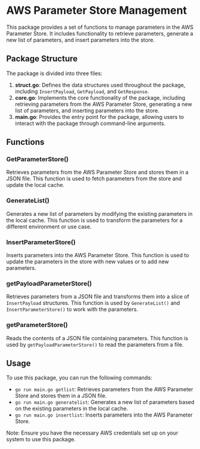 # AWS Parameter Store Management

This package provides a set of functions to manage parameters in the AWS Parameter Store. It includes functionality to retrieve parameters, generate a new list of parameters, and insert parameters into the store.

## Package Structure

The package is divided into three files:

1. **struct.go**: Defines the data structures used throughout the package, including `InsertPayload`, `GetPayload`, and `GetResponse`.
2. **core.go**: Implements the core functionality of the package, including retrieving parameters from the AWS Parameter Store, generating a new list of parameters, and inserting parameters into the store.
3. **main.go**: Provides the entry point for the package, allowing users to interact with the package through command-line arguments.

## Functions

### GetParameterStore()

Retrieves parameters from the AWS Parameter Store and stores them in a JSON file. This function is used to fetch parameters from the store and update the local cache.

### GenerateList()

Generates a new list of parameters by modifying the existing parameters in the local cache. This function is used to transform the parameters for a different environment or use case.

### InsertParameterStore()

Inserts parameters into the AWS Parameter Store. This function is used to update the parameters in the store with new values or to add new parameters.

### getPayloadParameterStore()

Retrieves parameters from a JSON file and transforms them into a slice of `InsertPayload` structures. This function is used by `GenerateList()` and `InsertParameterStore()` to work with the parameters.

### getParameterStore()

Reads the contents of a JSON file containing parameters. This function is used by `getPayloadParameterStore()` to read the parameters from a file.

## Usage

To use this package, you can run the following commands:

* `go run main.go getlist`: Retrieves parameters from the AWS Parameter Store and stores them in a JSON file.
* `go run main.go generatelist`: Generates a new list of parameters based on the existing parameters in the local cache.
* `go run main.go insertlist`: Inserts parameters into the AWS Parameter Store.

Note: Ensure you have the necessary AWS credentials set up on your system to use this package.
